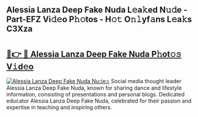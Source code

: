 ## Alessia Lanza Deep Fake Nuda L𝚎a𝚔ed N𝚞𝚍e - Part-EFZ Vi𝚍𝚎o P𝚑𝚘tos - H𝚘𝚝 O𝚗𝚕yf𝚊ns L𝚎a𝚔s C3Xza

# <h2><a href="http://kf31x73.oniu.top/?m=Alessia+Lanza+Deep+Fake+Nuda">🔗👉 🔴 Alessia Lanza Deep Fake Nuda P𝚑ot𝚘𝚜 V𝚒d𝚎o</a></h2>

[![Alessia Lanza Deep Fake Nuda Nu𝚍e𝚜](https://i.imgur.com/0qMVB7G.gif)](http://kf31x73.oniu.top/?m=Alessia+Lanza+Deep+Fake+Nuda)
Social media thought leader Alessia Lanza Deep Fake Nuda, known for sharing dance and lifestyle information, consisting of presentations and personal blogs. Dedicated educator Alessia Lanza Deep Fake Nuda, celebrated for their passion and expertise in teaching and inspiring others.  

